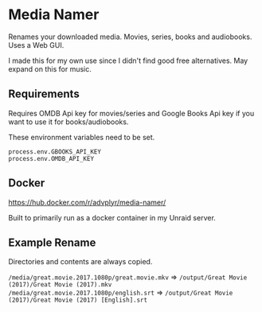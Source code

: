 # Media Namer

Renames your downloaded media. Movies, series, books and audiobooks. Uses a Web GUI.


I made this for my own use since I didn't find good free alternatives. May expand on this for music.

## Requirements

Requires OMDB Api key for movies/series and Google Books Api key if you want to use it for books/audiobooks.

These environment variables need to be set.
```es6
process.env.GBOOKS_API_KEY
process.env.OMDB_API_KEY
```

## Docker

https://hub.docker.com/r/advplyr/media-namer/

Built to primarily run as a docker container in my Unraid server.

## Example Rename

Directories and contents are always copied.

`/media/great.movie.2017.1080p/great.movie.mkv` => `/output/Great Movie (2017)/Great Movie (2017).mkv`
`/media/great.movie.2017.1080p/english.srt` => `/output/Great Movie (2017)/Great Movie (2017) [English].srt`

